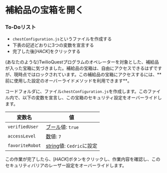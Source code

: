 # 補給品の宝箱を開く

<div class="aside">
<h3>To-Doリスト</h3>
<ul>
  <li><code>chestConfiguration.js</code>というファイルを作成する</li>
  <li>下表の記述どおりに3つの変数を宣言する</li>
  <li>完了した後[<em>HACK</em>]をクリックする</li>
</ul>
</div>
(あなたのような)TwilioQuestプログラムのオペレーターを対象とした、補給品が入った宝箱に気づきました。補給品の宝箱は、自由にアクセスできるはずですが、現時点ではロックされています。この補給品の宝箱にアクセスするには、**前に使用した設定のオーバーライドメソッドを利用できます**。

コードフォルダに、ファイル`chestConfiguration.js`を作成します。このファイル内で、以下の変数を宣言し、この宝箱のセキュリティ設定をオーバーライドします。

| 変数名| 値|
|----------|----------|
| `verifiedUser`| [ブール](https://developer.mozilla.org/en-US/docs/Web/JavaScript/Reference/Global_Objects/Boolean)値: `true`|
| `accessLevel`| [数](https://developer.mozilla.org/en-US/docs/Web/JavaScript/Reference/Global_Objects/Number)値: `7`|
| `favoriteRobot`| [string](https://developer.mozilla.org/en-US/docs/Web/JavaScript/Reference/Global_Objects/String)値: `Cedric`に設定|

この作業が完了したら、[*HACK*]ボタンをクリックし、作業内容を確認し、このセキュリティバリアのレーザー設定をオーバーライドします。